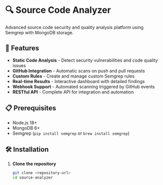 # 🔍 Source Code Analyzer

Advanced source code security and quality analysis platform using Semgrep with MongoDB storage.

## 🚀 Features

- **Static Code Analysis** - Detect security vulnerabilities and code quality issues
- **GitHub Integration** - Automatic scans on push and pull requests
- **Custom Rules** - Create and manage custom Semgrep rules
- **Real-time Results** - Interactive dashboard with detailed findings
- **Webhook Support** - Automated scanning triggered by GitHub events
- **RESTful API** - Complete API for integration and automation

## 📋 Prerequisites

- Node.js 18+
- MongoDB 6+
- Semgrep (`pip install semgrep` or `brew install semgrep`)

## 🛠 Installation

1. **Clone the repository**
   ```bash
   git clone <repository-url>
   cd source-analyzer